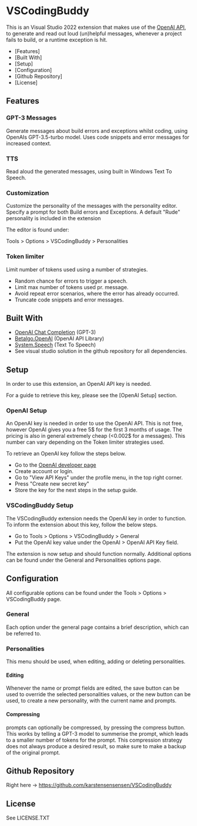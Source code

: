 # VSCodingBuddy

This is an Visual Studio 2022 extension that makes use of the [OpenAI API](https://platform.openai.com/docs/api-reference),
to generate and read out loud (un)helpful messages,
whenever a project fails to build, or a runtime exception is hit.

- [Features]
- [Built With]
- [Setup]
- [Configuration]
- [Github Repository]
- [License]

## Features

### GPT-3 Messages

Generate messages about build errors and exceptions whilst coding, using OpenAIs GPT-3.5-turbo model.
Uses code snippets and error messages for increased context.

### TTS

Read aloud the generated messages, using built in Windows Text To Speech.

### Customization

Customize the personality of the messages with the personality editor.
Specify a prompt for both Build errors and Exceptions.
A default "Rude" personality is included in the extension

The editor is found under:

Tools > Options > VSCodingBuddy > Personalities

### Token limiter

Limit number of tokens used using a number of strategies.
- Random chance for errors to trigger a speech.
- Limit max number of tokens used pr. message.
- Avoid repeat error scenarios, where the error has already occurred.
- Truncate code snippets and error messages.

## Built With

- [OpenAI Chat Completion](https://platform.openai.com/docs/guides/chat) (GPT-3)
- [Betalgo.OpenAI](https://betalgo.github.io/openai/) (OpenAI API Library)
- [System.Speech](https://www.nuget.org/packages/System.Speech/) (Text To Speech)
- See visual studio solution in the github repository for all dependencies.

## Setup

In order to use this extension, an OpenAI API key is needed.

For a guide to retrieve this key, please see the [OpenAI Setup] section.

### OpenAI Setup
An OpenAI key is needed in order to use the OpenAI API.
This is not free, however OpenAI gives you a free 5$ for the first 3 months of usage.
The pricing is also in general extremely cheap (<0.002$ for a messages). This number can vary depending on the Token limiter strategies used.

To retrieve an OpenAI key follow the steps below.

- Go to the [OpenAI developer page](https://platform.openai.com/overview)
- Create account or login.
- Go to "View API Keys" under the profile menu, in the top right corner.
- Press "Create new secret key"
- Store the key for the next steps in the setup guide.

### VSCodingBuddy Setup
The VSCodingBuddy extension needs the OpenAI key in order to function.
To inform the extension about this key, follow the below steps.

- Go to Tools > Options > VSCodingBuddy > General
- Put the OpenAI key value under the OpenAI > OpenAI API Key field.

The extension is now setup and should function normally.
Additional options can be found under the General and Personalities options page.

## Configuration

All configurable options can be found under the Tools > Options > VSCodingBuddy page.

### General

Each option under the general page contains a brief description, which can be referred to.

### Personalities

This menu should be used, when editing, adding or deleting personalities.

#### Editing
Whenever the name or prompt fields are edited, the save button can be used to override the selected personalities values,
or the new button can be used, to create a new personality, with the current name and prompts.

#### Compressing
prompts can optionally be compressed, by pressing the compress button.
This works by telling a GPT-3 model to summerise the prompt, which leads to a smaller number of tokens for the prompt.
This compression strategy does not always produce a desired result, so make sure to make a backup of the original prompt.

## Github Repository

Right here -> https://github.com/karstensensensen/VSCodingBuddy

## License
See LICENSE.TXT

